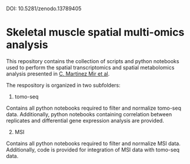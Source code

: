 
DOI: 10.5281/zenodo.13789405

# Skeletal muscle spatial multi-omics analysis

This repository contains the collection of scripts and python notebooks used to perform the spatial transcriptomics and spatial metabolomics analysis presented in [C. Martinez Mir et al](). 

The respository is organized in two subfolders:

1. tomo-seq

Contains all python notebooks required to filter and normalize tomo-seq data. Additionally, python notebooks containing correlation between replicates and differential gene expression analysis are provided.

2. MSI

Contains all python notebooks required to filter and normalize MSI data. Additionally, code is provided for integration of MSI data with tomo-seq data.
